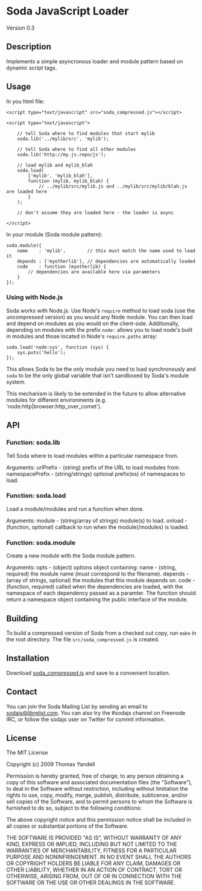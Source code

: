 Soda JavaScript Loader
======================

Version 0.3

Description
-----------

Implements a simple asyncronous loader and module pattern based on dynamic
script tags.

Usage
-----

In you html file:

    <script type="text/javascript" src="soda_compressed.js"></script>
    
    <script type="text/javascript">
        
        // tell Soda where to find modules that start mylib
        soda.lib('../mylib/src', 'mylib');
        
        // tell Soda where to find all other modules
        soda.lib('http://my.js.repo/js');
        
        // load mylib and mylib_blah
        soda.load(
            ['mylib', 'mylib_blah'],
            function (mylib, mylib_blah) {
                // ../mylib/src/mylib.js and ../mylib/src/mylib/blah.js are loaded here
            }
        );
        
        // don't assume they are loaded here - the loader is async
        
    </script>

In your module (Soda module pattern):

    soda.module({
        name    : 'mylib',        // this must match the name used to load it
        depends : ['myotherlib'], // dependencies are automatically loaded
        code    : function (myotherlib) {
            // dependencies are available here via parameters
        }
    });

### Using with Node.js

Soda works with Node.js. Use Node's `require` method to load soda (use the uncompressed
version) as you would any Node module. You can then load and depend on modules as you
would on the client-side. Additionally, depending on modules with the prefix `node:`
allows you to load node's built in modules and those located in Node's `require.paths` array:

    soda.load('node:sys', function (sys) {
        sys.puts('hello');
    });

This allows Soda to be the only module you need to load synchronously and `soda` to be the only
global variable that isn't sandboxed by Soda's module system.

This mechanism is likely to be extended in the future to allow alternative modules for different
environments (e.g. 'node:http|browser:http_over_comet').

API
---

### Function: soda.lib

Tell Soda where to load modules within a particular namespace from.

Arguments:
  urlPrefix       - (string) prefix of the URL to load modules from.
  namespacePrefix - (string/strings) optional prefix(es) of namespaces to load.

### Function: soda.load

Load a module/modules and run a function when done.

Arguments:
  module - (string/array of strings) module(s) to load.
  onload - (function, optional) callback to run when the module(/modules) is loaded.

### Function: soda.module

Create a new module with the Soda module pattern.

Arguments:
  opts - (object) options object containing:
    name    - (string, required) the module name (must correspond to the filename).
    depends - (array of strings, optional) the modules that this module depends on.
    code    - (function, required) called when the dependencies are loaded, with the
              namespace of each dependency passed as a paramter. The function should
              return a namespace object containing the public interface of the module.

Building
--------

To build a compressed version of Soda from a checked out copy, run `make` in the root
directory. The file `src/soda_compressed.js` is created.

Installation
------------

Download [soda_compressed.js](http://cloud.github.com/downloads/tomyan/soda/soda_compressed.js)
and save to a convenient location.

Contact
-------

You can join the Soda Mailing List by sending an email to [sodajs@librelist.com](mailto:sodajs@librelist.com).
You can also try the #sodajs channel on Freenode IRC, or follow the sodajs user on Twitter for commit information.

License
-------

The MIT License

Copyright (c) 2009 Thomas Yandell

Permission is hereby granted, free of charge, to any person obtaining a copy
of this software and associated documentation files (the "Software"), to deal
in the Software without restriction, including without limitation the rights
to use, copy, modify, merge, publish, distribute, sublicense, and/or sell
copies of the Software, and to permit persons to whom the Software is
furnished to do so, subject to the following conditions:

The above copyright notice and this permission notice shall be included in
all copies or substantial portions of the Software.

THE SOFTWARE IS PROVIDED "AS IS", WITHOUT WARRANTY OF ANY KIND, EXPRESS OR
IMPLIED, INCLUDING BUT NOT LIMITED TO THE WARRANTIES OF MERCHANTABILITY,
FITNESS FOR A PARTICULAR PURPOSE AND NONINFRINGEMENT. IN NO EVENT SHALL THE
AUTHORS OR COPYRIGHT HOLDERS BE LIABLE FOR ANY CLAIM, DAMAGES OR OTHER
LIABILITY, WHETHER IN AN ACTION OF CONTRACT, TORT OR OTHERWISE, ARISING FROM,
OUT OF OR IN CONNECTION WITH THE SOFTWARE OR THE USE OR OTHER DEALINGS IN
THE SOFTWARE.
